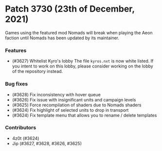 # Patch 3730 (23th of December, 2021)

Games using the featured mod Nomads will break when playing the Aeon
faction until Nomads has been updated by its maintainer.

### Features

- (#3627) Whitelist Kyro's lobby
  The file `kyros.nxt` is now white listed. If you intent to
  work on this lobby, please consider working on the lobby
  of the repository instead.

### Bug fixes

- (#3628) Fix inconsistency with hover queue
- (#3626) Fix issue with insignificant units and campaign levels
- (#3625) Force recompilation of shaders due to Nomads shaders
- (#3624) Fix highlight of selected units to drop in transport
- (#3624) Fix template menu that allows you to rename / delete templates

### Contributors

- 4z0t (#3624)
- Jip (#3627, #3628, #3626, #3625)
